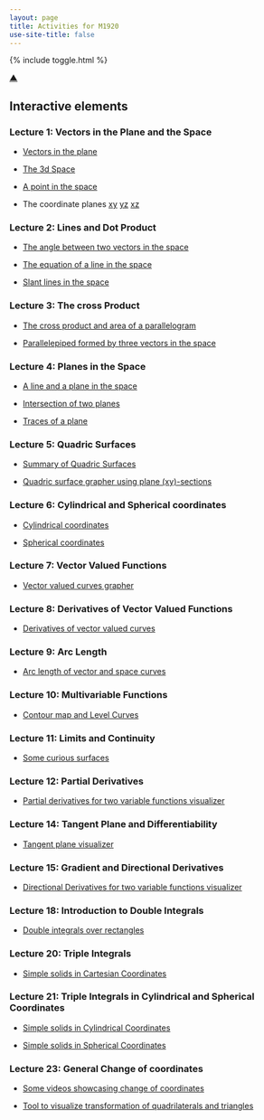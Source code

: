 ```yaml
---
layout: page
title: Activities for M1920
use-site-title: false
---
```


{% include toggle.html %}

<p>
<a href="#" class="scrollUpButton">▲</a>
</p>

## Interactive elements

### Lecture 1: Vectors in the Plane and the Space

- [Vectors in the plane](/files/2d-vec.html)

- [The 3d Space](/files/3dspace.html)

- [A point in the space](/files/3dpoint.html)

- The coordinate planes [xy](/files/xy.html) [yz](/files/yz.html) [xz](/files/xz.html)

### Lecture 2: Lines and Dot Product

- [The angle between two vectors in the space](/files/angle.html)

- [The equation of a line in the space](/files/lines.html)

- [Slant lines in the space](/files/slant.html)

### Lecture 3: The cross Product

- [The cross product and area of a parallelogram](/files/crossprod.html)

- [Parallelepiped formed by three vectors in the space](/files/parallelepiped.html)



### Lecture 4: Planes in the Space

- [A line and a plane in the space](/files/lineplane.html)

- [Intersection of two planes](/files/2plint.html)

- [Traces of a plane](/files/planestrace.html)


### Lecture 5: Quadric Surfaces

- [Summary of Quadric Surfaces](/files/surveysurfaces.html)

- [Quadric surface grapher using plane \(xy\)-sections](/files/surfacesection.html)

### Lecture 6: Cylindrical and Spherical coordinates

- [Cylindrical coordinates](/files/cylcoord.html)

- [Spherical coordinates](/files/sphcoord.html)


### Lecture 7: Vector Valued Functions

- [Vector valued curves grapher](/files/vectorcurves.html)


### Lecture 8: Derivatives of Vector Valued Functions

- [Derivatives of vector valued curves](/files/vectorder.html)

### Lecture 9: Arc Length

- [Arc length of vector and space curves](/files/curvelength.html)

### Lecture 10: Multivariable Functions

- [Contour map and Level Curves](/files/contourmap.html)

### Lecture 11: Limits and Continuity

- [Some curious surfaces](/files/limitsurfaces.html)

### Lecture 12: Partial Derivatives

- [Partial derivatives for two variable functions visualizer](/files/partialder.html)

### Lecture 14: Tangent Plane and Differentiability

- [Tangent plane visualizer](/files/tanplane.html)

### Lecture 15: Gradient and Directional Derivatives

- [Directional Derivatives for two variable functions visualizer](/files/directder.html)

### Lecture 18: Introduction to Double Integrals

- [Double integrals over rectangles](/files/integral.html)

### Lecture 20: Triple Integrals

- [Simple solids in Cartesian Coordinates](/files/tripleint.html)

### Lecture 21: Triple Integrals in Cylindrical and Spherical Coordinates

- [Simple solids in Cylindrical Coordinates](/files/cylint.html)

- [Simple solids in Spherical Coordinates](/files/sphint.html)

### Lecture 23: General Change of coordinates

- [Some videos showcasing change of coordinates](/files/changecoordex.html)

- [Tool to visualize transformation of quadrilaterals and triangles](/files/changecoords.html)